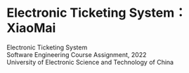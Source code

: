 # Electronic Ticketing System：XiaoMai

Electronic Ticketing System  
Software Engineering Course Assignment, 2022  
University of Electronic Science and Technology of China
